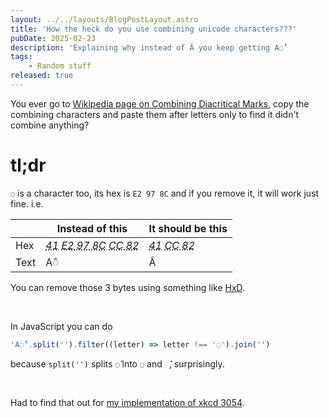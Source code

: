 ```yaml
---
layout: ../../layouts/BlogPostLayout.astro
title: 'How the heck do you use combining unicode characters???'
pubDate: 2025-02-23
description: 'Explaining why instead of Â you keep getting A◌̂'
tags:
    - Random stuff
released: true
---
```


You ever go to [Wikipedia page on Combining Diacritical Marks](https://en.wikipedia.org/wiki/Combining_Diacritical_Marks), copy the combining characters and paste them after letters only to find it didn't combine anything?

# tl;dr

`◌` is a character too, its hex is `E2 97 8C` and if you remove it, it will work just fine. i.e.

| | Instead of this | It should be this |
|---|---|---|
| Hex | <dfn><abbr title="A">41</abbr></dfn> <dfn><abbr title="◌">E2 97 8C</abbr></dfn> <dfn><abbr title="Combining character  ̂">CC 82</abbr></dfn> | <dfn><abbr title="A">41</abbr></dfn> <dfn><abbr title="Combining character  ̂">CC 82</abbr></dfn> |
| Text | A◌̂ | Â |

You can remove those 3 bytes using something like [HxD](https://mh-nexus.de/en/downloads.php?product=HxD20).

<br />

In JavaScript you can do

```js
'A◌̂'.split('').filter((letter) => letter !== '◌').join('')
```

because `split('')` splits `◌̂` into `◌` and ` ̂`, surprisingly.

<br />

Had to find that out for [my implementation of xkcd 3054](https://scream-cipher.detta.dev/).
